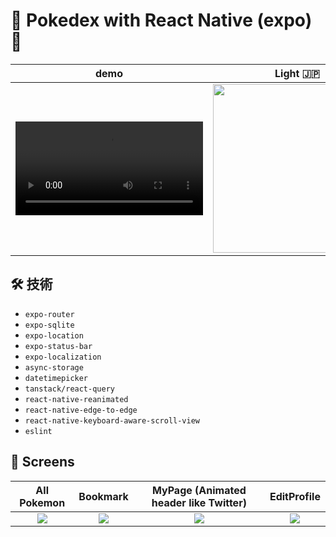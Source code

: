 # 🦁 Pokedex with React Native (expo) 🦊

|demo|Light 🇯🇵 |Dark 🇺🇲 |
|:--:|:--:|:--:|
|<video src="https://github.com/user-attachments/assets/bfcfba98-251f-46b4-b630-94b0dd038a4f" />|<img width="270" src="https://github.com/user-attachments/assets/b8e1a0cb-e013-4557-bfb8-dfc676628b34"/>|<img width="270" src="https://github.com/user-attachments/assets/cb8d56ec-b1b3-4369-8782-5bd3142135c0"/>|


## 🛠 技術
- `expo-router`
- `expo-sqlite`
- `expo-location`
- `expo-status-bar`
- `expo-localization`
- `async-storage`
- `datetimepicker`
- `tanstack/react-query`
- `react-native-reanimated`
- `react-native-edge-to-edge`
- `react-native-keyboard-aware-scroll-view`
- `eslint`

## 📱 Screens

|All Pokemon|Bookmark|MyPage (Animated header like Twitter)|EditProfile|
|:--:|:--:|:--:|:--:|
|<img src="https://github.com/user-attachments/assets/622b2205-fdfe-4100-936a-333c7ffe04df"/>|<img src="https://github.com/user-attachments/assets/86c41ce5-4467-4d39-b766-bfb401bf52e0"/>|<img src="https://github.com/user-attachments/assets/0e119d8e-bd73-4d26-a596-3a2b1d551715"/>|<img src="https://github.com/user-attachments/assets/d4424d76-5cf2-4baa-b134-6d079df9aead"/>|

